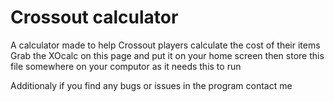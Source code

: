 # Crossout calculator

A calculator made to help Crossout players calculate the cost of their items
Grab the XOcalc on this page and put it on your home screen then store this file somewhere on your computor as it needs this to run

Additionaly if you find any bugs or issues in the program contact me